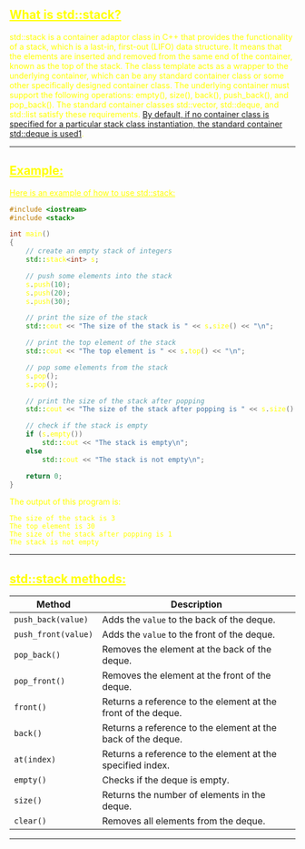 ## <font color="yellow"><u>What is std::stack?</u></f>

std::stack is a container adaptor class in C++ that provides the functionality of a stack, which is a last-in, first-out (LIFO) data structure. It means that the elements are inserted and removed from the same end of the container, known as the top of the stack. The class template acts as a wrapper to the underlying container, which can be any standard container class or some other specifically designed container class. The underlying container must support the following operations: empty(), size(), back(), push_back(), and pop_back(). The standard container classes std::vector, std::deque, and std::list satisfy these requirements. [By default, if no container class is specified for a particular stack class instantiation, the standard container std::deque is used](https://en.cppreference.com/w/cpp/container/stack)[1](https://en.cppreference.com/w/cpp/container/stack).

---
## <font color="yellow"><u>Example:</u></font>

<u>Here is an example of how to use std::stack:</u>

```c++
#include <iostream>
#include <stack>

int main()
{
    // create an empty stack of integers
    std::stack<int> s;

    // push some elements into the stack
    s.push(10);
    s.push(20);
    s.push(30);

    // print the size of the stack
    std::cout << "The size of the stack is " << s.size() << "\n";

    // print the top element of the stack
    std::cout << "The top element is " << s.top() << "\n";

    // pop some elements from the stack
    s.pop();
    s.pop();

    // print the size of the stack after popping
    std::cout << "The size of the stack after popping is " << s.size() << "\n";

    // check if the stack is empty
    if (s.empty())
        std::cout << "The stack is empty\n";
    else
        std::cout << "The stack is not empty\n";

    return 0;
}
```

The output of this program is:

```
The size of the stack is 3
The top element is 30
The size of the stack after popping is 1
The stack is not empty
```

---
## <font color="yellow"><u>std::stack methods:</u></f>

|Method|Description|
|---|---|
|`push_back(value)`|Adds the `value` to the back of the deque.|
|`push_front(value)`|Adds the `value` to the front of the deque.|
|`pop_back()`|Removes the element at the back of the deque.|
|`pop_front()`|Removes the element at the front of the deque.|
|`front()`|Returns a reference to the element at the front of the deque.|
|`back()`|Returns a reference to the element at the back of the deque.|
|`at(index)`|Returns a reference to the element at the specified index.|
|`empty()`|Checks if the deque is empty.|
|`size()`|Returns the number of elements in the deque.|
|`clear()`|Removes all elements from the deque.|

---

